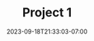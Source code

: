 ---
description: "Computer Engineering | Computer Science"
date: "2023-09-18T21:33:03-07:00"
paige:
  style: |
    #paige-collections,
    #paige-sections,
    #paige-pages {
        display: none;
    }
    #paige-title {
        font-size: 5rem;
    }
title: "Project 1"
---